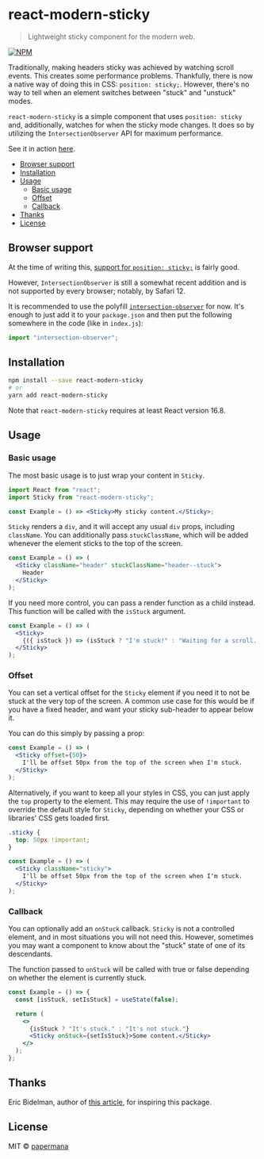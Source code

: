 # react-modern-sticky

> Lightweight sticky component for the modern web.

[![NPM](https://img.shields.io/npm/v/react-modern-sticky.svg)](https://www.npmjs.com/package/react-modern-sticky)

Traditionally, making headers sticky was achieved by watching scroll events. This creates some performance problems. Thankfully, there is now a native way of doing this in CSS: `position: sticky;`. However, there's no way to tell when an element switches between "stuck" and "unstuck" modes.

`react-modern-sticky` is a simple component that uses `position: sticky` and, additionally, watches for when the sticky mode changes. It does so by utilizing the `IntersectionObserver` API for maximum performance.

See it in action [here](https://papermana.github.io/react-modern-sticky/).

- [Browser support](#browser-support)
- [Installation](#installation)
- [Usage](#usage)
  - [Basic usage](#basic-usage)
  - [Offset](#offset)
  - [Callback](#callback)
- [Thanks](#thanks)
- [License](#license)

## Browser support

At the time of writing this, [support for `position: sticky;`](https://caniuse.com/#feat=css-sticky) is fairly good.

However, `IntersectionObserver` is still a somewhat recent addition and is not supported by every browser; notably, by Safari 12.

It is recommended to use the polyfill [`intersection-observer`](https://www.npmjs.com/package/intersection-observer) for now. It's enough to just add it to your `package.json` and then put the following somewhere in the code (like in `index.js`):

```js
import "intersection-observer";
```

## Installation

```bash
npm install --save react-modern-sticky
# or
yarn add react-modern-sticky
```

Note that `react-modern-sticky` requires at least React version 16.8.

## Usage

### Basic usage

The most basic usage is to just wrap your content in `Sticky`.

```jsx
import React from "react";
import Sticky from "react-modern-sticky";

const Example = () => <Sticky>My sticky content.</Sticky>;
```

`Sticky` renders a `div`, and it will accept any usual `div` props, including `className`. You can additionally pass `stuckClassName`, which will be added whenever the element sticks to the top of the screen.

```jsx
const Example = () => (
  <Sticky className="header" stuckClassName="header--stuck">
    Header
  </Sticky>
);
```

If you need more control, you can pass a render function as a child instead. This function will be called with the `isStuck` argument.

```jsx
const Example = () => (
  <Sticky>
    {({ isStuck }) => (isStuck ? "I'm stuck!" : "Waiting for a scroll...")}
  </Sticky>
);
```

### Offset

You can set a vertical offset for the `Sticky` element if you need it to not be stuck at the very top of the screen. A common use case for this would be if you have a fixed header, and want your sticky sub-header to appear below it.

You can do this simply by passing a prop:

```jsx
const Example = () => (
  <Sticky offset={50}>
    I'll be offset 50px from the top of the screen when I'm stuck.
  </Sticky>
);
```

Alternatively, if you want to keep all your styles in CSS, you can just apply the `top` property to the element. This may require the use of `!important` to override the default style for `Sticky`, depending on whether your CSS or libraries' CSS gets loaded first.

```css
.sticky {
  top: 50px !important;
}
```

```jsx
const Example = () => (
  <Sticky className="sticky">
    I'll be offset 50px from the top of the screen when I'm stuck.
  </Sticky>
);
```

### Callback

You can optionally add an `onStuck` callback. `Sticky` is not a controlled element, and in most situations you will not need this. However, sometimes you may want a component to know about the "stuck" state of one of its descendants.

The function passed to `onStuck` will be called with true or false depending on whether the element is currently stuck.

```jsx
const Example = () => {
  const [isStuck, setIsStuck] = useState(false);

  return (
    <>
      {isStuck ? "It's stuck." : "It's not stuck."}
      <Sticky onStuck={setIsStuck}>Some content.</Sticky>
    </>
  );
};
```

## Thanks

Eric Bidelman, author of [this article](https://developers.google.com/web/updates/2017/09/sticky-headers), for inspiring this package.

## License

MIT © [papermana](https://github.com/papermana)
